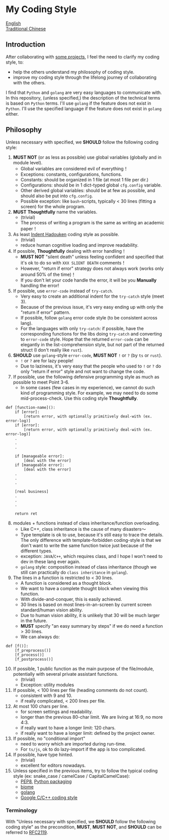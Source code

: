 # My Coding Style

[English](README.en.md) \
[Traditional Chinese](README.zh-hant.md)

## Introduction
After collaborating with [some projects](https://github.com/FNNDSC/ChRIS_ultron_backEnd), I feel the need to clarify my coding style, to:
* help the others understand my philosophy of coding style.
* improve my coding style through the lifelong journey of collaborating with the others.

I find that `Python` and `golang` are very easy languages to communicate with. In this repository, (unless specified,) the description of the technical terms is based on `Python` terms. I'll use `golang` if the feature does not exist in `Python`. I'll use the specified language if the feature does not exist in `golang` either.

## Philosophy
Unless necessary with specified, we **SHOULD** follow the following coding style:

1. **MUST NOT** (or as less as possible) use global variables (globally and in module level).
    * Global variables are considered evil of everything！
    * Exceptions: constants, configurations, functions.
    * Constants: should be organized in 1 file (at most 1 file per dir.)
    * Configurations: should be in 1 dict-typed global `cfg.config` variable.
    * Other derived global variables: should be at few as possible, and should also be put into `cfg.config`.
    * Possible exception: like `bash`-scripts, typically < 30 lines (fitting a screen) for the whole program.
2. **MUST** **Thoughtfully** name the variables.
    * (trivial)
    * The process of writing a program is the same as writing an academic paper！
3. As least [Indent Hadouken](https://www.reddit.com/r/ProgrammerHumor/comments/27yykv/indent_hadouken/) coding style as possible.
    * (trivial)
    * reduce human cognitive loading and improve readability.
4. If possible, **Thoughtfully** dealing with error handling！
    * **MUST NOT** "silent death" unless feeling confident and specified that it's ok to do so with `XXX SLIENT DEATH` comments！
    * However, "return if error" strategy does not always work (works only around 50% of the time)！
    * If you don't let your code handle the error, it will be you **Manually** handling the error!
5. If possible, use `error-code` instead of `try-catch`.
    * Very easy to create an additional indent for the `try-catch` style (meet 3).
    * Because of the previous issue, it's very easy ending up with only the "return if error" pattern.
    * If possible, follow `golang` error code style (to be consistent across lang).
    * For the languages with only `try-catch`: if possible, have the corresponding functions for the libs doing `try-catch` and converting to `error-code` style. Hope that the returned `error-code` can be elegantly in the list-comprehension style, but not part of the returned struct (I don't really like `rust`).
6. **SHOULD** use `golang`-style `error-code`, **MUST NOT** `!` or `?` (by `ts` or `rust`).
    * `!` or `?` are for lazy people!
    * Due to laziness, it's very easy that the people who used to `!` or `?` do only "return if error" style and not want to change the code.
7. If possible, use the following defensive programming style as much as possible to meet Point 3-6.
    * In some cases (few cases in my experience), we cannot do such kind of programming style. For example, we may need to do some mid-process-check. Use this coding style **Thoughtfully**.
```
def [function-name]():
    if [error]:
        [return error, with optionally primitively deal-with (ex. error-log)]
    if [error]:
        [return error, with optionally primitively deal-with (ex. error-log)]
    .
    .
    .

    if [manageable error]:
        [deal with the error]
    if [manageable error]:
        [deal with the error]
    .
    .
    .

    [real business]
    .
    .
    .

    return ret
```
8. modules + functions instead of class inheritance/function overloading.
    * Like C++, class inheritance is the cause of many disasters～
    * Type template is ok to use, because it's still easy to trace the details. The only difference with template-forbidden coding-style is that we don't want to write the same function twice just because of the different types.
    * exception: `JAVA`/`C++`, which requires class, and I hope I won't need to dev in these lang ever again.
    * `golang` style: composition instead of class inheritance (though we still can practically do `class inheritance` in `golang`).
9. The lines in a function is restricted to < 30 lines.
    * A function is considered as a thought block.
    * We want to have a complete thought block when viewing this function.
    * With divide-and-conquer, this is easily achieved.
    * 30 lines is based on most lines-in-an-screen by current screen standard/human vision ability.
    * Due to human vision ability, it is unlikely that 30 will be much larger in the future.
    * **MUST** specify "an easy summary by steps" if we do need a function > 30 lines.
    * We can always do:
```
def [f()]:
    [f_preprocess()]
    [f_process()]
    [f_postprocess()]
```
10. If possible, 1 public function as the main purpose of the file/module, potentially with several private assistant functions.
    * (trivial)
    * Exception: utility modules
11. If possible, < 100 lines per file (heading comments do not count).
    * consistent with 9 and 10.
    * if really complicated, < 200 lines per file.
12. At most 100 chars per line.
    * for screen settings and readability.
    * longer than the previous 80-char limit. We are living at 16:9, no more 4:3.
    * if really want to have a longer limit: 120 chars.
    * if really want to have a longer limit: defined by the project owner.
13. If possible, no "conditional import"
    * need to worry which are imported during run-time.
    * For `ts/js`, ok to do lazy-import if the app is too complicated.
14. If possible, have type hinted.
    * (trivial)
    * excellent for editors nowadays.
99. Unless specified in the previous items, try to follow the typical coding style (ex: snake_case / camelCase / CapitalCamelCase):
    * [PEP8](https://peps.python.org/pep-0008/), [Python packaging](https://packaging.python.org/en/latest/guides/writing-pyproject-toml/)
    * [biome](https://biomejs.dev/)
    * [golang](https://google.github.io/styleguide/go/guide)
    * [Google C/C++ coding style](https://google.github.io/styleguide/cppguide.html)

### Terminology
With "Unless necessary with specified, we **SHOULD** follow the following coding style" as the precondition, **MUST**, **MUST NOT**, and **SHOULD** can be referred to [RFC2119](https://datatracker.ietf.org/doc/html/rfc2119).
